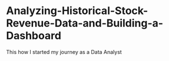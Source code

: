 # Analyzing-Historical-Stock-Revenue-Data-and-Building-a-Dashboard

This how I started my journey as a Data Analyst
